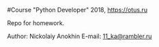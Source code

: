 #Course "Python Developer" 2018, https://otus.ru

Repo for homework.

Author: Nickolaiy Anokhin
E-mail: 11_ka@rambler.ru

